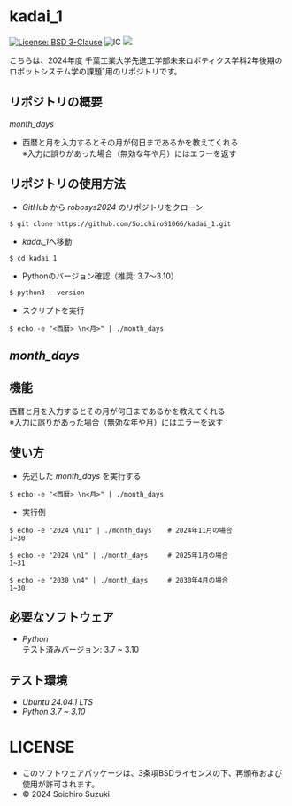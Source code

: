 # kadai_1
[![License: BSD 3-Clause](https://img.shields.io/badge/License-BSD%203--Clause-blue.svg)](https://opensource.org/licenses/BSD-3-Clause)
![IC](https://github.com/SoichiroS1066/kadai_1/actions/workflows/test_month_days.yml/badge.svg)
<img src="https://img.shields.io/badge/-Python-yellow.svg?logo=python&style=for-the-badge">

こちらは、2024年度 千葉工業大学先進工学部未来ロボティクス学科2年後期のロボットシステム学の課題1用のリポジトリです。

## リポジトリの概要
*month_days*
- 西暦と月を入力するとその月が何日まであるかを教えてくれる  
※入力に誤りがあった場合（無効な年や月）にはエラーを返す

## リポジトリの使用方法
- *GitHub* から *robosys2024* のリポジトリをクローン  
```
$ git clone https://github.com/SoichiroS1066/kadai_1.git
```  
- *kadai_1*へ移動
```
$ cd kadai_1
```
- Pythonのバージョン確認（推奨: 3.7〜3.10）
```
$ python3 --version
```
- スクリプトを実行
```
$ echo -e "<西暦> \n<月>" | ./month_days
```

## *month_days*

## 機能
西暦と月を入力するとその月が何日まであるかを教えてくれる  
※入力に誤りがあった場合（無効な年や月）にはエラーを返す

## 使い方
- 先述した *month_days* を実行する  
  
`$ echo -e "<西暦> \n<月>" | ./month_days`  

- 実行例
```
$ echo -e "2024 \n11" | ./month_days    # 2024年11月の場合
1~30

$ echo -e "2024 \n1" | ./month_days     # 2025年1月の場合
1~31

$ echo -e "2030 \n4" | ./month_days     # 2030年4月の場合
1~30
```
## 必要なソフトウェア
- *Python*  
テスト済みバージョン: 3.7 ~ 3.10

## テスト環境
- *Ubuntu 24.04.1 LTS*
- *Python 3.7 ~ 3.10*

# LICENSE
- このソフトウェアパッケージは、3条項BSDライセンスの下、再頒布および使用が許可されます。
- © 2024 Soichiro Suzuki
